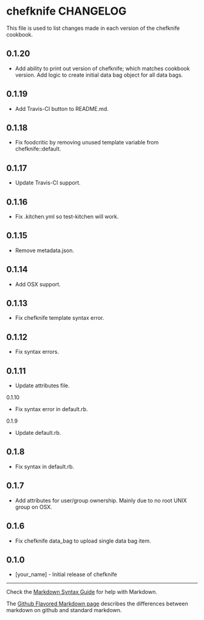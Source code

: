 chefknife CHANGELOG
===================

This file is used to list changes made in each version of the chefknife cookbook.

0.1.20
------
- Add ability to print out version of chefknife; which matches cookbook version.
  Add logic to create initial data bag object for all data bags.

0.1.19
------
- Add Travis-CI button to README.md.

0.1.18
------
- Fix foodcritic by removing unused template variable from chefknife::default.

0.1.17
-----
- Update Travis-CI support.

0.1.16
------
- Fix .kitchen.yml so test-kitchen will work.

0.1.15
------
- Remove metadata.json.

0.1.14
------
- Add OSX support.

0.1.13
------
- Fix chefknife template syntax error.

0.1.12
------
- Fix syntax errors.

0.1.11
------
- Update attributes file.

0.1.10
- Fix syntax error in default.rb.

0.1.9
- Update default.rb.

0.1.8
-----
- Fix syntax in default.rb.

0.1.7
-----
- Add attributes for user/group ownership. Mainly due to no root UNIX group on OSX.

0.1.6
-----
- Fix chefknife data_bag to upload single data bag item.

0.1.0
-----
- [your_name] - Initial release of chefknife

- - -
Check the [Markdown Syntax Guide](http://daringfireball.net/projects/markdown/syntax) for help with Markdown.

The [Github Flavored Markdown page](http://github.github.com/github-flavored-markdown/) describes the differences between markdown on github and standard markdown.
